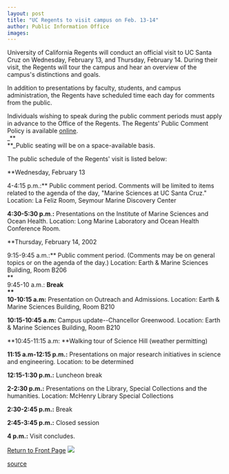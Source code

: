 ```yaml
---
layout: post
title: "UC Regents to visit campus on Feb. 13-14"
author: Public Information Office
images:
---
```


University of California Regents will conduct an official visit to UC Santa Cruz on Wednesday, February 13, and Thursday, February 14. During their visit, the Regents will tour the campus and hear an overview of the campus's distinctions and goals.

In addition to presentations by faculty, students, and campus administration, the Regents have scheduled time each day for comments from the public.   
  
Individuals wishing to speak during the public comment periods must apply in advance to the Office of the Regents. The Regents' Public Comment Policy is available [online][1].  
_**  
**_Public seating will be on a space-available basis.

The public schedule of the Regents' visit is listed below:

**Wednesday, February 13  
  
4-4:15 p.m.:** Public comment period. Comments will be limited to items related to the agenda of the day, "Marine Sciences at UC Santa Cruz." Location: La Feliz Room, Seymour Marine Discovery Center  
  
**4:30-5:30 p.m**.**:** Presentations on the Institute of Marine Sciences and Ocean Health. Location: Long Marine Laboratory and Ocean Health Conference Room.

  
**Thursday, February 14, 2002  
  
9:15-9:45 a.m.:** Public comment period. (Comments may be on general topics or on the agenda of the day.) Location: Earth & Marine Sciences Building, Room B206  
**  
9:45-10 a.m.: **Break   
**  
10-10:15 a.m:** Presentation on Outreach and Admissions. Location: Earth & Marine Sciences Building, Room B210

**10:15-10:45 a.m:** Campus update--Chancellor Greenwood. Location: Earth & Marine Sciences Building, Room B210  
  
**10:45-11:15 a.m: **Walking tour of Science Hill (weather permitting)  
  
**11:15 a.m-12:15 p.m.:** Presentations on major research initiatives in science and engineering. Location: to be determined

**12:15-1:30 p.m.:** Luncheon break  
  
**2-2:30 p.m.:** Presentations on the Library, Special Collections and the humanities. Location: McHenry Library Special Collections  
  
**2:30-2:45 p.m.:** Break  
  
**2:45-3:45 p.m.:** Closed session  
  
**4 p.m.:** Visit concludes.

  

[Return to Front Page][2] ![ ][3]

[1]: http://www.ucop.edu/regents/pubcom.html
[2]: ../../index.html
[3]: ../../images/trans.gif

[source](http://www1.ucsc.edu/currents/01-02/02-04/regents_visit.html "Permalink to regents_visit")

